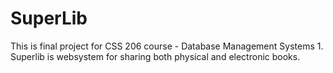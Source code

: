 # SuperLib

This is final project for CSS 206 course - Database Management Systems 1.
Superlib is websystem for sharing both physical and electronic books.
